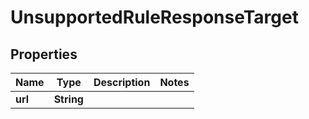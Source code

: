 

# UnsupportedRuleResponseTarget


## Properties

| Name | Type | Description | Notes |
|------------ | ------------- | ------------- | -------------|
|**url** | **String** |  |  |



